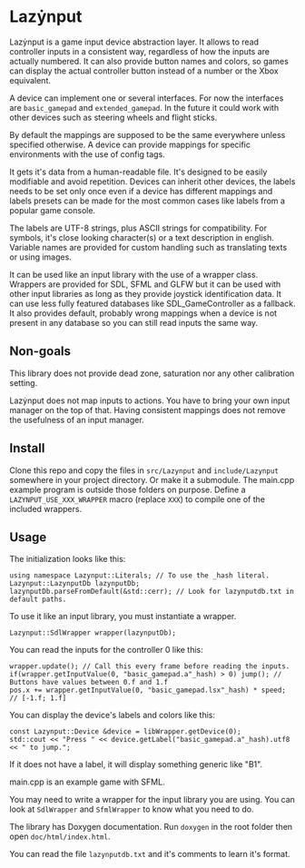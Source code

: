 # Lazẏnput
Lazẏnput is a game input device abstraction layer. It allows to read controller inputs in a consistent way, regardless
of how the inputs are actually numbered. It can also provide button names and colors, so games can display the actual
controller button instead of a number or the Xbox equivalent.

A device can implement one or several interfaces. For now the interfaces are `basic_gamepad` and `extended_gamepad`. In
the future it could work with other devices such as steering wheels and flight sticks.

By default the mappings are supposed to be the same everywhere unless specified otherwise. A device can provide mappings
for specific environments with the use of config tags.

It gets it's data from a human-readable file. It's designed to be easily modifiable and avoid repetition. Devices can
inherit other devices, the labels needs to be set only once even if a device has different mappings and labels presets
can be made for the most common cases like labels from a popular game console.

The labels are UTF-8 strings, plus ASCII strings for compatibility. For symbols, it's close looking character(s) or a
text description in english. Variable names are provided for custom handling such as translating texts or using images.

It can be used like an input library with the use of a wrapper class. Wrappers are provided for SDL, SFML and GLFW but it can
be used with other input libraries as long as they provide joystick identification data. It can use less fully featured
databases like SDL_GameController as a fallback. It also provides default, probably wrong mappings when a device is not
present in any database so you can still read inputs the same way.

## Non-goals
This library does not provide dead zone, saturation nor any other calibration setting.

Lazẏnput does not map inputs to actions. You have to bring your own input manager on the top of that. Having consistent
mappings does not remove the usefulness of an input manager.

## Install
Clone this repo and copy the files in `src/Lazynput` and `include/Lazynput` somewhere in your project directory. Or
make it a submodule. The main.cpp example program is outside those folders on purpose. Define a
`LAZYNPUT_USE_XXX_WRAPPER` macro (replace `XXX`) to compile one of the included wrappers.

## Usage
The initialization looks like this:

    using namespace Lazynput::Literals; // To use the _hash literal.
    Lazynput::LazynputDb lazynputDb;
    lazynputDb.parseFromDefault(&std::cerr); // Look for lazynputdb.txt in default paths.

To use it like an input library, you must instantiate a wrapper.

    Lazynput::SdlWrapper wrapper(lazynputDb);

You can read the inputs for the controller 0 like this:

    wrapper.update(); // Call this every frame before reading the inputs.
    if(wrapper.getInputValue(0, "basic_gamepad.a"_hash) > 0) jump(); // Buttons have values between 0.f and 1.f
    pos.x += wrapper.getInputValue(0, "basic_gamepad.lsx"_hash) * speed; // [-1.f; 1.f]

You can display the device's labels and colors like this:

    const Lazynput::Device &device = libWrapper.getDevice(0);
    std::cout << "Press " << device.getLabel("basic_gamepad.a"_hash).utf8 << " to jump.";

If it does not have a label, it will display something generic like "B1".

main.cpp is an example game with SFML.

You may need to write a wrapper for the input library you are using. You can look at `SdlWrapper` and `SfmlWrapper` to
know what you need to do.

The library has Doxygen documentation. Run `doxygen` in the root folder then open `doc/html/index.html`.

You can read the file `lazynputdb.txt` and it's comments to learn it's format.
